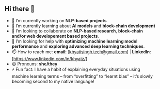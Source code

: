 ## Hi there 👋


- 🔭 I’m currently working on **NLP-based projects**
- 🌱 I’m currently learning about **AI models** and **block-chain development**  
- 👯 I’m looking to collaborate on **NLP-based research**, **block-chain and/or web developement based projects**.  
- 🤔 I’m looking for help with **optimizing machine learning model performance** and **exploring advanced deep learning techniques**.   
- 📫 How to reach me: **email**: [khyatisingh.tech@gmail.com] | **LinkedIn**: [https://www.linkedin.com/in/khyatz/]  
- 😄 Pronouns: **she/they**  
- ⚡ Fun fact: I have a habit of explaining everyday situations using machine learning terms – from “overfitting” to “learnt bias” – it’s slowly becoming second to my native language!

